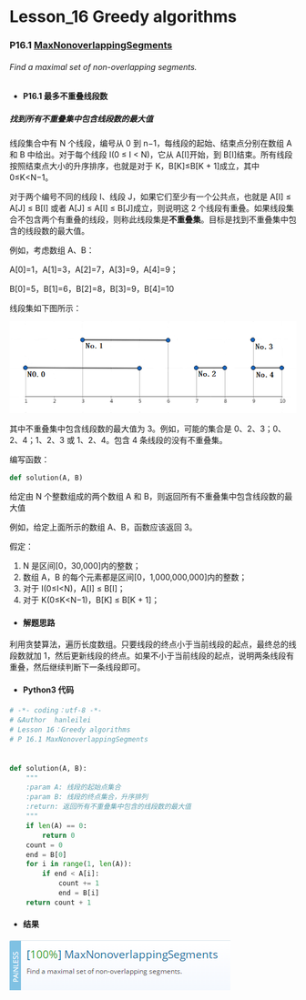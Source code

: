 # Lesson_16 Greedy algorithms

### P16.1 [MaxNonoverlappingSegments](https://app.codility.com/programmers/lessons/16-greedy_algorithms/max_nonoverlapping_segments/)

###### Find a maximal set of non-overlapping segments.

- #### P16.1 最多不重叠线段数

##### 找到所有不重叠集中包含线段数的最大值

线段集合中有 N 个线段，编号从 0 到 n−1，每线段的起始、结束点分别在数组 A 和 B 中给出。对于每个线段 I(0 ≤ I < N)，它从 A[I]开始，到 B[I]结束。所有线段按照结束点大小的升序排序，也就是对于 K，B[K]≤B[K + 1]成立，其中 0≤K<N−1。

对于两个编号不同的线段 I、线段 J，如果它们至少有一个公共点，也就是 A[I] ≤ A[J] ≤ B[I] 或者 A[J] ≤ A[I] ≤ B[J]成立，则说明这 2 个线段有重叠。如果线段集合不包含两个有重叠的线段，则称此线段集是**不重叠集**。目标是找到不重叠集中包含的线段数的最大值。

例如，考虑数组 A、B：

A[0]=1，A[1]=3，A[2]=7，A[3]=9，A[4]=9；

B[0]=5，B[1]=6，B[2]=8，B[3]=9，B[4]=10

线段集如下图所示：

![image](https://github.com/hanleilei/codility_lession/blob/master/L16_Greedy%20algorithms/16.1.1.png)

其中不重叠集中包含线段数的最大值为 3。例如，可能的集合是 0、2、3；0、2、4；1、2、3 或 1、2、4。包含 4 条线段的没有不重叠集。

编写函数：

```python
def solution(A, B)
```

给定由 N 个整数组成的两个数组 A 和 B，则返回所有不重叠集中包含线段数的最大值

例如，给定上面所示的数组 A、B，函数应该返回 3。

假定：

1. N 是区间[0，30,000]内的整数；
2. 数组 A，B 的每个元素都是区间[0，1,000,000,000]内的整数；
3. 对于 I(0≤I<N)，A[I] ≤ B[I]；
4. 对于 K(0≤K<N−1)，B[K] ≤ B[K + 1]；

- #### 解题思路

利用贪婪算法，遍历长度数组。只要线段的终点小于当前线段的起点，最终总的线段数就加 1，然后更新线段的终点。如果不小于当前线段的起点，说明两条线段有重叠，然后继续判断下一条线段即可。

- #### Python3 代码

```python
# -*- coding：utf-8 -*-
# &Author  hanleilei
# Lesson 16：Greedy algorithms
# P 16.1 MaxNonoverlappingSegments


def solution(A, B):
    """
    :param A: 线段的起始点集合
    :param B: 线段的终点集合，升序排列
    :return: 返回所有不重叠集中包含的线段数的最大值
    """
    if len(A) == 0:
        return 0
    count = 0
    end = B[0]
    for i in range(1, len(A)):
        if end < A[i]:
            count += 1
            end = B[i]
    return count + 1
```

- #### 结果

![image](https://github.com/hanleilei/codility_lession/blob/master/L16_Greedy%20algorithms/16.1.png)

